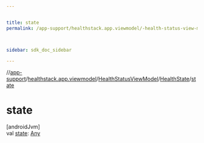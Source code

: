 ```yaml
---


title: state
permalink: /app-support/healthstack.app.viewmodel/-health-status-view-model/-health-state/state.html



sidebar: sdk_doc_sidebar

---
```



//[app-support](/app-support.html)/[healthstack.app.viewmodel](../../index.html)/[HealthStatusViewModel](../index.html)/[HealthState](index.html)/[state](state.html)



# state



[androidJvm]\
val [state](state.html): [Any](https://kotlinlang.org/api/latest/jvm/stdlib/kotlin/-any/index.html)






